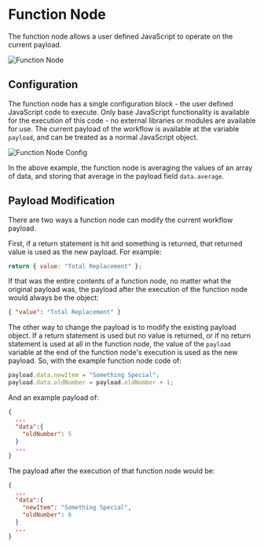 # Function Node

The function node allows a user defined JavaScript to operate on the current payload.

![Function Node](/images/workflows/logic/function-node.png "Function Node")

## Configuration

The function node has a single configuration block - the user defined JavaScript code to execute.  Only base JavaScript functionality is available for the execution of this code - no external libraries or modules are available for use. The current payload of the workflow is available at the variable `payload`, and can be treated as a normal JavaScript object.

![Function Node Config](/images/workflows/logic/function-node-config.png "Function Node Config")

In the above example, the function node is averaging the values of an array of data, and storing that average in the payload field `data.average`.

## Payload Modification

There are two ways a function node can modify the current workflow payload.

First, if a return statement is hit and something is returned, that returned value is used as the new payload.  For example:

```javascript
return { value: "Total Replacement" };
```

If that was the entire contents of a function node, no matter what the original payload was, the payload after the execution of the function node would always be the object:

```json
{ "value": "Total Replacement" }
```

The other way to change the payload is to modify the existing payload object.  If a return statement is used but no value is returned, or if no return statement is used at all in the function node, the value of the `payload` variable at the end of the function node's execution is used as the new payload.  So, with the example function node code of:

```javascript
payload.data.newItem = "Something Special";
payload.data.oldNumber = payload.oldNumber + 1;
```

And an example payload of:

```json
{
  ...
  "data":{
    "oldNumber": 5
  }
  ...
}
```

The payload after the execution of that function node would be:

```json
{
  ...
  "data":{
    "newItem": "Something Special",
    "oldNumber": 6
  }
  ...
}
```

